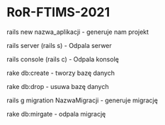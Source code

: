 # RoR-FTIMS-2021

rails new nazwa_aplikacji - generuje nam projekt

rails server (rails s) - Odpala serwer

rails console (rails c) - Odpala konsolę

rake db:create - tworzy bazę danych

rake db:drop - usuwa bazę danych

rails g migration NazwaMigracji - generuje migrację

rake db:mirgate - odpala migrację
